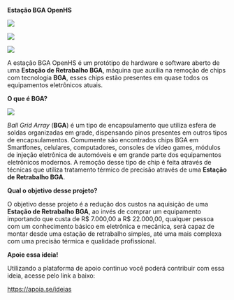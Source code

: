 **Estação BGA OpenHS**

![](media/00a17018fe1652d23d2dd3c06a372204.png)

![](media/69f165f00d0b74b32be35682c973a979.png)

![](media/098564dae544d9499694db61b0bfdfc6.png)



A estação BGA OpenHS é um protótipo de hardware e software aberto de uma
**Estação de Retrabalho BGA**, máquina que auxilia na remoção de chips com
tecnologia **BGA**, esses chips estão presentes em quase todos os equipamentos
eletrônicos atuais.

**O que é BGA?**

![](media/92103f722619a7e78c02015e0cfbac82.jpg)

*Ball Grid Array* (**BGA**) é um tipo de encapsulamento que utiliza esfera de
soldas organizadas em grade, dispensando pinos presentes em outros tipos de
encapsulamentos. Comumente são encontrados chips BGA em Smartfones, celulares,
computadores, consoles de vídeo games, módulos de injeção eletrônica de
automóveis e em grande parte dos equipamentos eletrônicos modernos. A remoção
desse tipo de chip é feita através de técnicas que utiliza tratamento térmico de
precisão através de uma **Estação de Retrabalho BGA**.

**Qual o objetivo desse projeto?**

O objetivo desse projeto é a redução dos custos na aquisição de uma **Estação de
Retrabalho BGA**, ao invés de comprar um equipamento importando que custa de R$
7.000,00 a R$ 22.000,00, qualquer pessoa com um conhecimento básico em
eletrônica e mecânica, será capaz de montar desde uma estação de retrabalho
simples, até uma mais complexa com uma precisão térmica e qualidade
profissional.

**Apoie essa ideia!**

Utilizando a plataforma de apoio continuo você poderá contribuir com essa ideia,
acesse pelo link a baixo:

<https://apoia.se/ideias>
